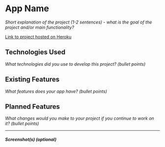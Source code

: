 # App Name

*Short explanation of the project (1-2 sentences) - what is the goal of the project and/or main functionality?*

[Link to project hosted on Heroku]()

## Technologies Used

*What technologies did you use to develop this project? (bullet points)*



## Existing Features

*What features does your app have? (bullet points)*




## Planned Features

*What changes would you make to your project if you continue to work on it? (bullet points)*

---

##### Screenshot(s) (optional)
